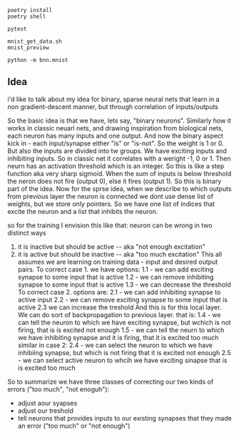     poetry install
    poetry shell

    pytest

    mnist_get_data.sh
    mnist_preview

    python -m bnn.mnist

## Idea

i'd like to talk about my idea for binary, sparse neural nets that learn in a non gradient-descent manner, but through correlation of inputs/outputs

So the basic idea is that we have, lets say, "binary neurons". Similarly how it works in classic neuarl nets, and drawing inspiration from biological nets, each neuron has many inputs and one output. And now the binary aspect kick in - each input/synapse either "is" or "is-not". So the weight is 1 or 0. But also the inputs are divided into tw groups. We have exciting inputs and inhibiting inputs. So in classic net it correlates with a weright -1, 0 or 1. Then neurn has an activation threshold which is an integer. So this is like a step function aka very sharp sigmoid. When the sum of inputs is below threshold the neron does not fire (output 0), else it fires (output 1). So this is binary part of the idea. Now for the sprse idea, when we describe to which outputs from previous layer the neuron is connected we dont use dense list of weights, but we store only pointers. So we have one list of indices that excite the neuron and a list that inhibits the neuron.

so for the training I envision this like that: neuron can be wrong in two distinct ways
1. it is inactive but should be active -- aka "not enough excitation"
2. it is active but should be inactive -- aka "too much excitation"
This all assumes we are learning on training data - input and desired output pairs.
To correct case 1. we have options:
1.1 - we can add exciting synapse to some input that is active
1.2 - we can remove inhibiting synapse to some input that is active
1.3 - we can decrease the threshold
To correct case 2. options are:
2.1 - we can add inhibiting synapse to active input
2.2 - we can remove exciting synapse to some input that is active
2.3 we can increase the treshold
And this is for this local layer. We can do sort of backpropagation to previous layer. that is:
1.4 - we can tell the neuron to which we have exciting synapse, but wchich is not firing, that is is excited not enough
1.5 - we can tell the neurn to which we have inhibiting synapse and it is firing, that it is excited too much
similar in case 2:
2.4 - we can select the neuron to which we have inhibiing synapse, but which is not firing that it is excited not enough
2.5 - we can select active neuron to whcih we have exciting sinapse that is is excited too much

So to summarize we have three classes of correcting our two kinds of errors ("too much", "not enoguh"):
* adjust aour syapses
* adjust our treshold
* tell neurons that provides inputs to our existing synapses that they made an error ("too much" or "not enough")
